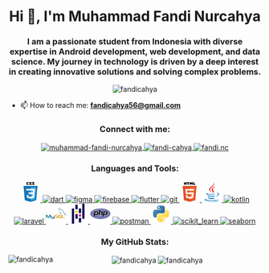 <h1 align="center">Hi 👋, I'm Muhammad Fandi Nurcahya</h1>
<h3 align="center">I am a passionate student from Indonesia with diverse expertise in Android development, web development, and data science. My journey in technology is driven by a deep interest in creating innovative solutions and solving complex problems.</h3>

<p align="center"> 
  <img src="https://komarev.com/ghpvc/?username=fandicahya&label=Profile%20views&color=0e75b6&style=flat" alt="fandicahya" /> 
</p>

- 📫 How to reach me: **fandicahya56@gmail.com**

<h3 align="center">Connect with me:</h3>
<p align="center">
  <a href="https://linkedin.com/in/muhammad-fandi-nurcahya" target="blank">
    <img align="center" src="https://raw.githubusercontent.com/rahuldkjain/github-profile-readme-generator/master/src/images/icons/Social/linked-in-alt.svg" alt="muhammad-fandi-nurcahya" height="30" width="40" />
  </a>
  <a href="https://fb.com/fandi.cahya" target="blank">
    <img align="center" src="https://raw.githubusercontent.com/rahuldkjain/github-profile-readme-generator/master/src/images/icons/Social/facebook.svg" alt="fandi-cahya" height="30" width="40" />
  </a>
  <a href="https://instagram.com/fandi.nc" target="blank">
    <img align="center" src="https://raw.githubusercontent.com/rahuldkjain/github-profile-readme-generator/master/src/images/icons/Social/instagram.svg" alt="fandi.nc" height="30" width="40" />
  </a>
</p>

<h3 align="center">Languages and Tools:</h3>
<p align="center">
  <a href="https://www.w3schools.com/css/" target="_blank" rel="noreferrer"> 
    <img src="https://raw.githubusercontent.com/devicons/devicon/master/icons/css3/css3-original-wordmark.svg" alt="css3" width="40" height="40"/> 
  </a> 
  <a href="https://dart.dev" target="_blank" rel="noreferrer"> 
    <img src="https://www.vectorlogo.zone/logos/dartlang/dartlang-icon.svg" alt="dart" width="40" height="40"/> 
  </a> 
  <a href="https://www.figma.com/" target="_blank" rel="noreferrer"> 
    <img src="https://www.vectorlogo.zone/logos/figma/figma-icon.svg" alt="figma" width="40" height="40"/> 
  </a> 
  <a href="https://firebase.google.com/" target="_blank" rel="noreferrer"> 
    <img src="https://www.vectorlogo.zone/logos/firebase/firebase-icon.svg" alt="firebase" width="40" height="40"/> 
  </a> 
  <a href="https://flutter.dev" target="_blank" rel="noreferrer"> 
    <img src="https://www.vectorlogo.zone/logos/flutterio/flutterio-icon.svg" alt="flutter" width="40" height="40"/> 
  </a> 
  <a href="https://git-scm.com/" target="_blank" rel="noreferrer"> 
    <img src="https://www.vectorlogo.zone/logos/git-scm/git-scm-icon.svg" alt="git" width="40" height="40"/> 
  </a> 
  <a href="https://www.w3.org/html/" target="_blank" rel="noreferrer"> 
    <img src="https://raw.githubusercontent.com/devicons/devicon/master/icons/html5/html5-original-wordmark.svg" alt="html5" width="40" height="40"/> 
  </a> 
  <a href="https://www.java.com" target="_blank" rel="noreferrer"> 
    <img src="https://raw.githubusercontent.com/devicons/devicon/master/icons/java/java-original.svg" alt="java" width="40" height="40"/> 
  </a> 
  <a href="https://kotlinlang.org" target="_blank" rel="noreferrer"> 
    <img src="https://www.vectorlogo.zone/logos/kotlinlang/kotlinlang-icon.svg" alt="kotlin" width="40" height="40"/> 
  </a> 
  <a href="https://laravel.com/" target="_blank" rel="noreferrer"> 
    <img src="https://www.google.com/imgres?q=logo%20laravel%20png%20svg&imgurl=https%3A%2F%2Fdownload.logo.wine%2Flogo%2FLaravel%2FLaravel-Logo.wine.png&imgrefurl=https%3A%2F%2Fwww.logo.wine%2Flogo%2FLaravel&docid=Tpq9SxaZlctxgM&tbnid=x2e74uac7qx1tM&vet=12ahUKEwj0jbrS4bKIAxVHxzgGHWhsD8MQM3oECGcQAA..i&w=3000&h=2000&hcb=2&ved=2ahUKEwj0jbrS4bKIAxVHxzgGHWhsD8MQM3oECGcQAA" alt="laravel" width="40" height="40"/> 
  </a> 
  <a href="https://www.mysql.com/" target="_blank" rel="noreferrer"> 
    <img src="https://raw.githubusercontent.com/devicons/devicon/master/icons/mysql/mysql-original-wordmark.svg" alt="mysql" width="40" height="40"/> 
  </a> 
  <a href="https://pandas.pydata.org/" target="_blank" rel="noreferrer"> 
    <img src="https://raw.githubusercontent.com/devicons/devicon/2ae2a900d2f041da66e950e4d48052658d850630/icons/pandas/pandas-original.svg" alt="pandas" width="40" height="40"/> 
  </a> 
  <a href="https://www.php.net" target="_blank" rel="noreferrer"> 
    <img src="https://raw.githubusercontent.com/devicons/devicon/master/icons/php/php-original.svg" alt="php" width="40" height="40"/> 
  </a> 
  <a href="https://postman.com" target="_blank" rel="noreferrer"> 
    <img src="https://www.vectorlogo.zone/logos/getpostman/getpostman-icon.svg" alt="postman" width="40" height="40"/> 
  </a> 
  <a href="https://www.python.org" target="_blank" rel="noreferrer"> 
    <img src="https://raw.githubusercontent.com/devicons/devicon/master/icons/python/python-original.svg" alt="python" width="40" height="40"/> 
  </a> 
  <a href="https://scikit-learn.org/" target="_blank" rel="noreferrer"> 
    <img src="https://upload.wikimedia.org/wikipedia/commons/0/05/Scikit_learn_logo_small.svg" alt="scikit_learn" width="40" height="40"/> 
  </a> 
  <a href="https://seaborn.pydata.org/" target="_blank" rel="noreferrer"> 
    <img src="https://seaborn.pydata.org/_images/logo-mark-lightbg.svg" alt="seaborn" width="40" height="40"/> 
  </a>
</p>

<h3 align="center">My GitHub Stats:</h3>
<p align="center">
  <img align="left" src="https://github-readme-stats.vercel.app/api/top-langs?username=fandicahya&show_icons=true&locale=en&layout=compact" alt="fandicahya" />
  <img align="center" src="https://github-readme-stats.vercel.app/api?username=fandicahya&show_icons=true&locale=en" alt="fandicahya" />
  <img align="center" src="https://github-readme-streak-stats.herokuapp.com/?user=fandicahya&" alt="fandicahya" />
</p>
